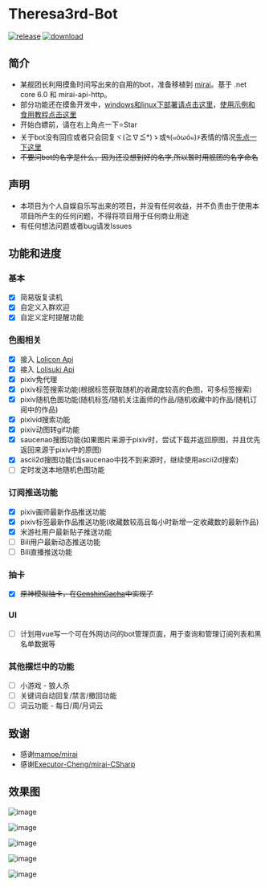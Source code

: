 # Theresa3rd-Bot
[![release](https://img.shields.io/github/v/release/GardenHamster/Theresa3rd-Bot)](https://github.com/GardenHamster/Theresa3rd-Bot/releases) [![download](https://img.shields.io/github/downloads/GardenHamster/Theresa3rd-Bot/total)](https://github.com/GardenHamster/Theresa3rd-Bot/releases)


## 简介
 - 某舰团长利用摸鱼时间写出来的自用的bot，准备移植到 [mirai](https://github.com/mamoe/mirai)。基于 .net core 6.0 和 mirai-api-http。
 - 部分功能还在摸鱼开发中，[windows和linux下部署请点击这里](https://github.com/GardenHamster/Theresa3rd-Bot/blob/main/Document.md)，[使用示例和食用教程点击这里](https://github.com/GardenHamster/Theresa3rd-Bot/blob/main/Menu.md)
 - 开始白嫖前，请在右上角点一下:star:Star
 - 关于bot没有回应或者只会回复ヾ(≧∇≦*)ゝ或٩(๑òωó๑)۶表情的情况[先点一下这里](https://github.com/GardenHamster/Theresa3rd-Bot/blob/main/Document.md#bot没有回复或者只回复表情)
  - ~~不要问bot的名字是什么，因为还没想到好的名字,所以暂时用舰团的名字命名~~

## 声明
 - 本项目为个人自娱自乐写出来的项目，并没有任何收益，并不负责由于使用本项目所产生的任何问题，不得将项目用于任何商业用途
 - 有任何想法问题或者bug请发Issues

## 功能和进度
### 基本
- [x] 简易版复读机
- [x] 自定义入群欢迎
- [x] 自定义定时提醒功能

### 色图相关
- [x] 接入 [Lolicon Api](https://api.lolicon.app/#/setu)
- [x] 接入 [Lolisuki Api](https://github.com/GardenHamster/LoliSuki)
- [x] pixiv免代理 
- [x] pixiv标签搜索功能(根据标签获取随机的收藏度较高的色图，可多标签搜索)
- [x] pixiv随机色图功能(随机标签/随机关注画师的作品/随机收藏中的作品/随机订阅中的作品)
- [x] pixivid搜索功能
- [x] pixiv动图转gif功能
- [x] saucenao搜图功能(如果图片来源于pixiv时，尝试下载并返回原图，并且优先返回来源于pixiv中的原图)
- [x] ascii2d搜图功能(当saucenao中找不到来源时，继续使用ascii2d搜索)
- [ ] 定时发送本地随机色图功能

### 订阅推送功能
- [x] pixiv画师最新作品推送功能
- [x] pixiv标签最新作品推送功能(收藏数较高且每小时新增一定收藏数的最新作品)
- [x] 米游社用户最新贴子推送功能
- [ ] Bili用户最新动态推送功能
- [ ] Bili直播推送功能

### 抽卡
- [x] ~~原神模拟抽卡，在[GenshinGacha](https://github.com/GardenHamster/GenshinGacha)中实现了~~

### UI
- [ ] 计划用vue写一个可在外网访问的bot管理页面，用于查询和管理订阅列表和黑名单数据等

### 其他摆烂中的功能
- [ ] 小游戏 - 狼人杀
- [ ] 关键词自动回复/禁言/撤回功能
- [ ] 词云功能 - 每日/周/月词云

## 致谢
- 感谢[mamoe/mirai](https://github.com/mamoe/mirai)
- 感谢[Executor-Cheng/mirai-CSharp](https://github.com/Executor-Cheng/mirai-CSharp)

## 效果图
![image](https://user-images.githubusercontent.com/89188316/153139063-7ec31cd9-debe-475f-8ec3-b4660f552d21.png)

![image](https://user-images.githubusercontent.com/89188316/153144525-36b177f2-7ac8-4868-bb4f-223bb6978af9.png)

![image](https://user-images.githubusercontent.com/89188316/153144700-568fb0c8-92c7-4c6e-9868-d4361ab1eb16.png)

![image](https://user-images.githubusercontent.com/89188316/177739246-0002d3e8-3554-4b65-adfc-54aaf440611f.png)

![image](https://user-images.githubusercontent.com/89188316/174220421-1e8bf643-5e2c-4135-94fb-f7980e8be8a3.png)
